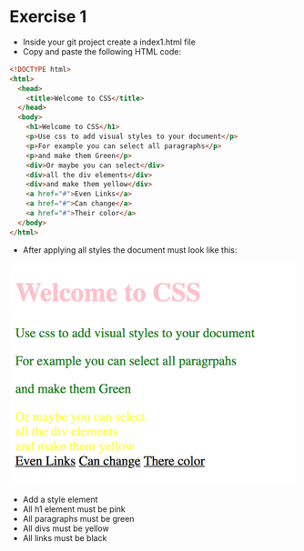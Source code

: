 # Exercise 1

- Inside your git project create a index1.html file
- Copy and paste the following HTML code:

```html
<!DOCTYPE html>
<html>
  <head>
    <title>Welcome to CSS</title>
  </head>
  <body>
    <h1>Welcome to CSS</h1>
    <p>Use css to add visual styles to your document</p>
    <p>For example you can select all paragraphs</p>
    <p>and make them Green</p>
    <div>Or maybe you can select</div>
    <div>all the div elements</div>
    <div>and make them yellow</div>
    <a href="#">Even Links</a>
    <a href="#">Can change</a>
    <a href="#">Their color</a>
  </body>
</html>
```

- After applying all styles the document must look like this:

![Ex 1](/resources/exercises/css/results/ex_1.png)

- Add a style element
- All h1 element must be pink
- All paragraphs must be green
- All divs must be yellow
- All links must be black
